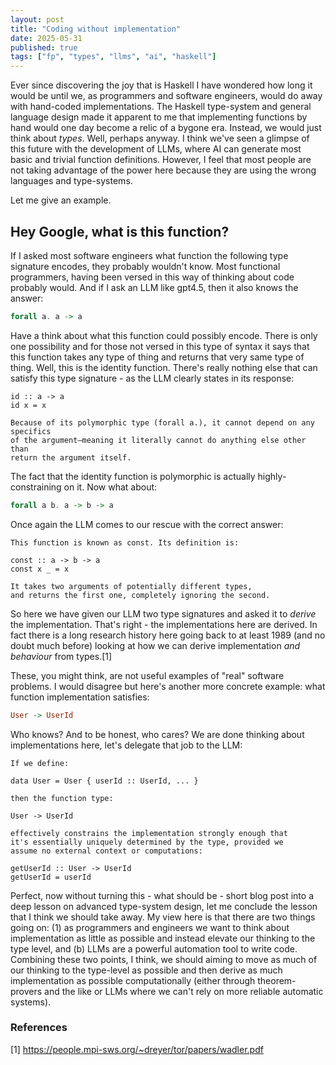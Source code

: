 ```yaml
---
layout: post
title: "Coding without implementation"
date: 2025-05-31
published: true
tags: ["fp", "types", "llms", "ai", "haskell"]
---
```


Ever since discovering the joy that is Haskell I have wondered how long it would be until we, as programmers and software engineers, would do away with hand-coded implementations. The Haskell type-system and general language design made it apparent to me that implementing functions by hand would one day become a relic of a bygone era. Instead, we would just think about _types_. Well, perhaps anyway. I think we've seen a glimpse of this future with the development of LLMs, where AI can generate most basic and trivial function definitions. However, I feel that most people are not taking advantage of the power here because they are using the wrong languages and type-systems. 

Let me give an example. 

## Hey Google, what is this function?

If I asked most software engineers what function the following type signature encodes, they probably wouldn't know. Most functional programmers, having been versed in this way of thinking about code probably would. And if I ask an LLM like gpt4.5, then it also knows the answer: 

```haskell
forall a. a -> a
```

Have a think about what this function could possibly encode. There is only one possibility and for those not versed in this type of syntax it says that this function takes any type of thing and returns that very same type of thing. Well, this is the identity function. There's really nothing else that can satisfy this type signature - as the LLM clearly states in its response:

```
id :: a -> a
id x = x

Because of its polymorphic type (forall a.), it cannot depend on any specifics 
of the argument—meaning it literally cannot do anything else other than 
return the argument itself.
```

The fact that the identity function is polymorphic is actually highly-constraining on it. Now what about: 

```haskell
forall a b. a -> b -> a
```

Once again the LLM comes to our rescue with the correct answer:

```
This function is known as const. Its definition is:

const :: a -> b -> a
const x _ = x

It takes two arguments of potentially different types, 
and returns the first one, completely ignoring the second.
```

So here we have given our LLM two type signatures and asked it to _derive_ the implementation. That's right - the implementations here are derived. In fact there is a long research history here going back to at least 1989 (and no doubt much before) looking at how we can derive implementation _and behaviour_ from types.[1] 

These, you might think, are not useful examples of "real" software problems. I would disagree but here's another more concrete example: what function implementation satisfies:

```haskell
User -> UserId
```

Who knows? And to be honest, who cares? We are done thinking about implementations here, let's delegate that job to the LLM:

```
If we define:

data User = User { userId :: UserId, ... }

then the function type:

User -> UserId

effectively constrains the implementation strongly enough that
it's essentially uniquely determined by the type, provided we 
assume no external context or computations:

getUserId :: User -> UserId
getUserId = userId
```

Perfect, now without turning this - what should be - short blog post into a deep lesson on advanced type-system design, let me conclude the lesson that I think we should take away. My view here is that there are two things going on: (1) as programmers and engineers we want to think about implementation as little as possible and instead elevate our thinking to the type level, and (b) LLMs are a powerful automation tool to write code. Combining these two points, I think, we should aiming to move as much of our thinking to the type-level as possible and then derive as much implementation as possible computationally (either through theorem-provers and the like or LLMs where we can't rely on more reliable automatic systems).

### References 

[1] https://people.mpi-sws.org/~dreyer/tor/papers/wadler.pdf
